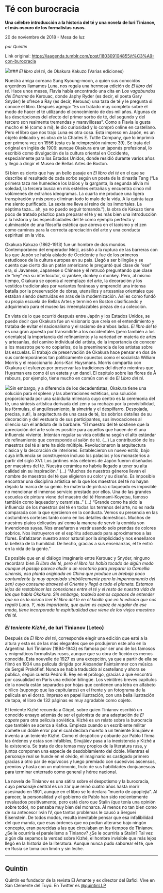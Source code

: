 # Té con burocracia

**Una célebre introducción a la historia del té y una novela de Iuri Tinianov, el más oscuro de los formalistas rusos.**

20 de noviembre de 2018 - Mesa de luz

_por Quintín_

Link original: https://laagenda.tumblr.com/post/180309104855/t%C3%A9-con-burocracia

![](https://64.media.tumblr.com/c87de03185339e3c4b15e68e7676a364/tumblr_inline_pihxuakWZ41t6q87u_640.jpg)### *El libro del té*, de Okakura Kakuzo (Varias ediciones)

Nuestra amiga coreana Sung Kyoung-moon, a quien sus conocidos argentinos llamamos Luna, nos regala una hermosa edición de *El libro del té*. Hace unos meses, Flavia había encontrado una cita en *Los vagabundos del Dharma* de Kerouac, donde Japhy Ryder (es decir, el poeta Gary Snyder) le ofrece a Ray (es decir, Kerouac) una taza de té y le pregunta si conoce el libro. Después agrega: “Es un tratado muy completo sobre el modo de hacer el té utilizando el conocimiento de dos mil años. Algunas de las descripciones del efecto del primer sorbo de té, del segundo y del tercero son realmente tremendas y maravillosas”. Como a Flavia le gusta mucho el té (como a mí), le dio curiosidad y lo compró online en castellano. Pero el libro que nos trajo Luna es otra cosa. Está impreso en Japón, es un objeto delicado y es obra de la Charles E. Tuttle Company, que lo imprimió por primera vez en 1956 (esta es la reimpresión número 39). Se trata del original en inglés de 1906: aunque Okakura era un japonés profesional, lo escribió como divulgación de la cultura oriental en Occidente, especialmente para los Estados Unidos, donde residió durante varios años y llegó a dirigir el Museo de Bellas Artes de Boston. 


Si bien es cierto que hay un bello pasaje en *El libro del té* en el que se describe el resultado de cada sorbo según un poeta de la dinastía Tang (“La primera taza me humedece los labios y la garganta, la segunda alivia mi soledad, la tercera busca en mis estériles entrañas y encuentra cinco mil volúmenes de extraños ideogramas. La cuarta me produce una ligera transpiración y mis poros eliminan todo lo malo de la vida. A la quinta taza me siento purificado. La sexta me lleva al reino de los inmortales. La séptima taza… ah, ya no puedo seguir tomando.”), la obra de Kakuzo tiene poco de tratado práctico para preparar el té y es más bien una introducción a la historia y las especificidades del té como ejemplo perfecto y culminación de una filosofía estética que abreva en el taoísmo y el zen como caminos para la correcta apreciación del arte y una conducta espiritual en la vida.


Okakura Kakuzo (1862-1913) fue un hombre de dos mundos. Contemporáneo del emperador Meiji, asistió a la ruptura de las barreras con las que Japón se había aislado de Occidente y fue de los primeros estudiosos de la cultura europea en su país. Llegó a ser bilingüe y se cuenta que cierto día un patán americano le preguntó qué clase de “ese” era, si Javanese, Japanese o Chinese y él retrucó preguntando que clase de “key” era su interlocutor, si yankee, donkey o monkey. Pero, al mismo tiempo, Okakura se oponía al reemplazo del arte, la decoración y los vestidos tradicionales por variantes foráneas y emprendió una intensa batalla por la preservación de obras, utensilios y artesanías orientales que estaban siendo destruidas en aras de la modernización. Así es como fundó su propia escuela de Bellas Artes y terminó en Boston clasificando y adquiriendo para el museo las irreemplazables piezas de su colección. 


En vista de lo que ocurrió después entre Japón y los Estados Unidos, se puede decir que Okakura fue un visionario que creía en el entendimiento y trataba de evitar el nacionalismo y el racismo de ambos lados. *El libro del té* es una gran apuesta por transmitirle a los occidentales (pero también a los orientales) la importancia del refinamiento y la variedad en materia de artes y artesanías, del camino individual del artista, de la importancia de conocer a los maestros pero no copiarlos, de la preeminencia de los artistas sobre las escuelas. El trabajo de preservación de Okakura hace pensar en dos de sus contemporáneos tan políticamente opuestos como el socialista William Morris y el reaccionario Joris-Karl Huysmans. Morris compartía con Okakura el esfuerzo por preservar las tradiciones del diseño mientras que Huysman era como él un esteta y un dandi. El capítulo sobre las flores de À rebours, por ejemplo, tiene mucho en común con el de *El Libro del té*. 


![](https://64.media.tumblr.com/c87de03185339e3c4b15e68e7676a364/tumblr_inline_pihxuakWZ41t6q87u_250.jpg)Sin embargo, y a diferencia de los decadentistas, Okakura tiene una solución para el spleen y las aberraciones estéticas, una solución proporcionada por una sabiduría milenaria cuyo centro es la ceremonia del té, una síntesis artística derivada del zen y su rechazo por la previsibilidad, las fórmulas, el anquilosamiento, la simetría y el despilfarro. Despojada, precisa, sutil, la arquitectura de una casa de té, los sobrios detalles de su decoración y del vestuario de sus participantes, sus invocaciones al silencio son el antídoto de la barbarie. “El maestro del té sostiene que la apreciación del arte solo es posible para aquellos que hacen de él una influencia viviente. Intentan regular su vida cotidiana según el alto estándar de refinamiento que corresponde al salón de té. (…) La contribución de los maestros del té al arte ha sido múltiple. Revolucionaron la arquitectura clásica y la decoración de interiores. Establecieron un nuevo estilo, bajo cuya influencia se construyeron incluso los palacios y los monasterios a partir del siglo XVI. Los jardines más célebres de Japón fueron diseñados por maestros del té. Nuestra cerámica no habría llegado a tener su alta calidad sin su inspiración.” (…) “Muchos de nuestros géneros llevan el nombre de maestros del té que eligieron su color y su diseño. Es imposible encontrar una disciplina artística en la que los maestros del té no hayan dejado la marca de su genio. En materia de pintura o laqueado es imposible no mencionar el inmenso servicio prestado por ellos. Una de las grandes escuelas de pintura viene del maestro del té Honnami-Koyetsu, famoso también como laqueador y ceramista..” (…) “Grande como ha sido la influencia de los maestros del té en todos los terrenos del arte, no es nada comparada con la que ejercieron en la conducta. Vemos su presencia en las costumbres corteses tanto como en los detalles domésticos. Muchos de nuestros platos delicados así como la manera de servir la comida son invenciones suyas. Nos enseñaron a vestir usando solo prendas de colores sobrios. Nos instruyeron en el espíritu adecuado para aproximarnos a las flores. Enfatizaron nuestro amor natural por la simplicidad y nos enseñaron la belleza de la humildad. De hecho, gracias a sus enseñanzas, el té entró en la vida de la gente.”


Es posible que en el diálogo imaginario entre Kerouac y Snyder, ninguno recordara bien *El libro del té, pero el libro los había tocado de algún modo aunque el pasaje parece aludir a un recetario para preparar la Camellia sinensis, esa planta originada en China que produce un brebaje poco contundente (y muy apropiado simbólicamente para la impermanencia del zen) cuyo consumo atravesó el Oriente y llegó a todo el planeta. Estamos lejos de restablecer las conexiones entre el té y el resto de nuestra vida de las que habla Okakura. Sin embargo, todavía somos capaces de entender que no es lo mismo leer El libro del té en el kindle que en la edición que nos regaló Luna. Y, más importante, que quien es capaz de regalar de ese modo, tiene incorporada la espiritualidad que viene de los viejos maestros del té.*

### *El teniente Kizhé*, de Iuri Tinianov (Leteo)

Después de *El libro del té*, corresponde elegir una edición que esté a la altura y esta es de las más elegantes que se produjeron este año en la Argentina. Iuri Tinianov (1894-1943) es famoso por ser uno de los famosos y enigmáticos formalistas rusos, aunque que su obra de ficción es menos conocida. Esta nouvelle de 1927 es una excepción, ya que a partir de ella se filmó en 1934 una película dirigida por Alexander Faintsimmer con música de Sergéi Prokófief. Nunca se había traducido al castellano y ahora se publica, según cuenta Pedro B. Rey en el prólogo, gracias a que encontró por casualidad en París una edición bilingüe. Los veintitrés breves capítulos de la novela están separados por hojas que contienen una letra en alfabeto cirílico (supongo que las capitulares) en el frente y un fotograma de la película en el dorso. Impreso en papel ilustración, con una bella ilustración de tapa, el libro de 132 páginas es muy agradable como objeto.


El teniente Kizhé recuerda a Gógol, sobre quien Tinianov escribió un conocido ensayo además de ser el guionista de una adaptación de *El capote* para otra película soviética. Kizhé es un relato sobre la burocracia que también se acerca a Kafka. Empieza cuando un escribiente militar comete un doble error por el cual declara muerto a un teniente Sinujáiev e inventa a un teniente Kizhé. Como el despótico y cobarde zar Pablo I firma las órdenes y estas son infalibles, Sinujáiev pasa a la inexistencia y Kizhé a la existencia. Se trata de dos temas muy propios de la literatura rusa, y juntos componen una especie de desdoblamiento del doble. Mientras el personaje real se hunde en el olvido, el imaginario es castigado primero gracias a otro par de equívocos y luego premiado con sucesivos ascensos, premios y hasta con un matrimonio, fruto de sus habilidades donjuanescas para terminar enterrado como general y héroe nacional.


La novela de Tinianov es una sátira sobre el despotismo y la burocracia, cuyo personaje central es un zar que reinó cuatro años hasta morir asesinado en 1801, aunque en el libro se lo declara “muerto de apoplejía”. Al parecer, la personalidad y el gobierno de Pablo han sido recientemente revaluados positivamente, pero está claro que Stalin (que tenía una opinión sobre todo), no pensaba muy bien del monarca. Al menos no tan bien como de su antecesor Iván IV, que tantos problemas le causó a Serguei Eisenstein. De todos modos, resulta inevitable pensar que esa infalibilidad del que manda, que esas órdenes que no podían alterarse bajo ningún concepto, eran parecidas a las que circulaban en los tiempos de Tinianov. ¿Se le ocurriría el paralelismo a Tinianov? ¿Se le ocurriría a Stalin? Tal vez algún día sepamos la verdad sobre Kizhé, el hombre invisible que más lejos llegó en la historia de la literatura. Aunque nunca pudo saborear el té, que en Rusia se toma con limón y sin leche.


  




---

 Quintín
--------

 Quintín es fundador de la revista El Amante y ex director del Bafici. Vive en San Clemente del Tuyú. En Twitter es [@quintinLLP](https://twitter.com/quintinLLP)  

